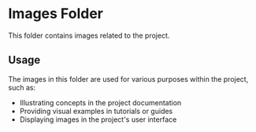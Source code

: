 # Images Folder

This folder contains images related to the project.

## Usage

The images in this folder are used for various purposes within the project, such as:

- Illustrating concepts in the project documentation
- Providing visual examples in tutorials or guides
- Displaying images in the project's user interface

